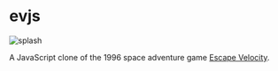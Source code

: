# evjs

![splash](https://upload.wikimedia.org/wikipedia/en/6/6a/Escape-Velocity-title.png)

A JavaScript clone of the 1996 space adventure game [Escape Velocity](https://en.wikipedia.org/wiki/Escape_Velocity_(video_game)).
